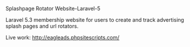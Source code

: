 Splashpage Rotator Website-Laravel-5

Laravel 5.3 membership website for users to create and track advertising splash pages and url rotators.

Live work:
http://eagleads.phpsitescripts.com/
